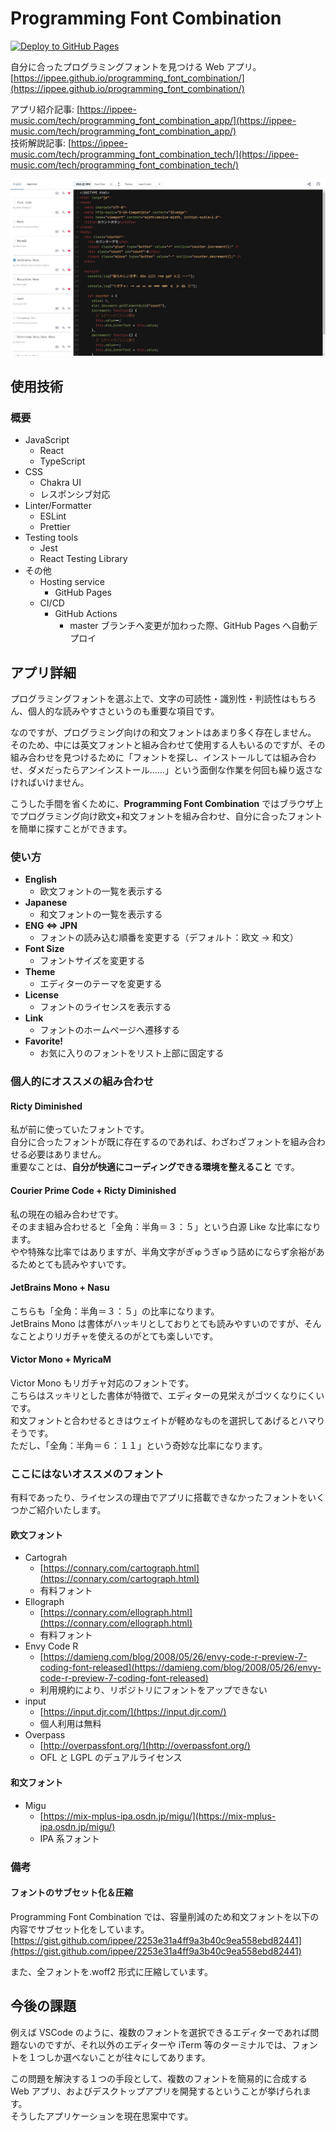 # Programming Font Combination

[![Deploy to GitHub Pages](https://github.com/ippee/programming_font_combination/actions/workflows/pages-hosting.yml/badge.svg?branch=master)](https://github.com/ippee/programming_font_combination/actions/workflows/pages-hosting.yml)

自分に合ったプログラミングフォントを見つける Web アプリ。  
[https://ippee.github.io/programming_font_combination/](https://ippee.github.io/programming_font_combination/)

アプリ紹介記事: [https://ippee-music.com/tech/programming_font_combination_app/](https://ippee-music.com/tech/programming_font_combination_app/)  
技術解説記事: [https://ippee-music.com/tech/programming_font_combination_tech/](https://ippee-music.com/tech/programming_font_combination_tech/)

![App](./images/app.jpg)

## 使用技術

### 概要

- JavaScript
  - React
  - TypeScript
- CSS
  - Chakra UI
  - レスポンシブ対応
- Linter/Formatter
  - ESLint
  - Prettier
- Testing tools
  - Jest
  - React Testing Library
- その他
  - Hosting service
    - GitHub Pages
  - CI/CD
    - GitHub Actions
      - master ブランチへ変更が加わった際、GitHub Pages へ自動デプロイ

## アプリ詳細

プログラミングフォントを選ぶ上で、文字の可読性・識別性・判読性はもちろん、個人的な読みやすさというのも重要な項目です。

なのですが、プログラミング向けの和文フォントはあまり多く存在しません。  
そのため、中には英文フォントと組み合わせて使用する人もいるのですが、その組み合わせを見つけるために「フォントを探し、インストールしては組み合わせ、ダメだったらアンインストール……」という面倒な作業を何回も繰り返さなければいけません。

こうした手間を省くために、**Programming Font Combination** ではブラウザ上でプログラミング向け欧文+和文フォントを組み合わせ、自分に合ったフォントを簡単に探すことができます。

### 使い方

- **English**
  - 欧文フォントの一覧を表示する
- **Japanese**
  - 和文フォントの一覧を表示する
- **ENG ⇔ JPN**
  - フォントの読み込む順番を変更する（デフォルト：欧文 → 和文）
- **Font Size**
  - フォントサイズを変更する
- **Theme**
  - エディターのテーマを変更する
- **License**
  - フォントのライセンスを表示する
- **Link**
  - フォントのホームページへ遷移する
- **Favorite!**
  - お気に入りのフォントをリスト上部に固定する

### 個人的にオススメの組み合わせ

#### Ricty Diminished

私が前に使っていたフォントです。  
自分に合ったフォントが既に存在するのであれば、わざわざフォントを組み合わせる必要はありません。  
重要なことは、**自分が快適にコーディングできる環境を整えること** です。

#### Courier Prime Code + Ricty Diminished

私の現在の組み合わせです。  
そのまま組み合わせると「全角：半角＝３：５」という白源 Like な比率になります。  
やや特殊な比率ではありますが、半角文字がぎゅうぎゅう詰めにならず余裕があるためとても読みやすいです。

#### JetBrains Mono + Nasu

こちらも「全角：半角＝３：５」の比率になります。  
JetBrains Mono は書体がハッキリとしておりとても読みやすいのですが、そんなことよりリガチャを使えるのがとても楽しいです。

#### Victor Mono + MyricaM

Victor Mono もリガチャ対応のフォントです。  
こちらはスッキリとした書体が特徴で、エディターの見栄えがゴツくなりにくいです。  
和文フォントと合わせるときはウェイトが軽めなものを選択してあげるとハマりそうです。  
ただし、「全角：半角＝６：１１」という奇妙な比率になります。

### ここにはないオススメのフォント

有料であったり、ライセンスの理由でアプリに搭載できなかったフォントをいくつかご紹介いたします。

#### 欧文フォント

- Cartograh
  - [https://connary.com/cartograph.html](https://connary.com/cartograph.html)
  - 有料フォント
- Ellograph
  - [https://connary.com/ellograph.html](https://connary.com/ellograph.html)
  - 有料フォント
- Envy Code R
  - [https://damieng.com/blog/2008/05/26/envy-code-r-preview-7-coding-font-released](https://damieng.com/blog/2008/05/26/envy-code-r-preview-7-coding-font-released)
  - 利用規約により、リポジトリにフォントをアップできない
- input
  - [https://input.djr.com/](https://input.djr.com/)
  - 個人利用は無料
- Overpass
  - [http://overpassfont.org/](http://overpassfont.org/)
  - OFL と LGPL のデュアルライセンス

#### 和文フォント

- Migu
  - [https://mix-mplus-ipa.osdn.jp/migu/](https://mix-mplus-ipa.osdn.jp/migu/)
  - IPA 系フォント

### 備考

#### フォントのサブセット化＆圧縮

Programming Font Combination では、容量削減のため和文フォントを以下の内容でサブセット化をしています。  
[https://gist.github.com/ippee/2253e31a4ff9a3b40c9ea558ebd82441](https://gist.github.com/ippee/2253e31a4ff9a3b40c9ea558ebd82441)

また、全フォントを.woff2 形式に圧縮しています。

## 今後の課題

例えば VSCode のように、複数のフォントを選択できるエディターであれば問題ないのですが、それ以外のエディターや iTerm 等のターミナルでは、フォントを１つしか選べないことが往々にしてあります。

この問題を解決する１つの手段として、複数のフォントを簡易的に合成する Web アプリ、およびデスクトップアプリを開発するということが挙げられます。  
そうしたアプリケーションを現在思案中です。
